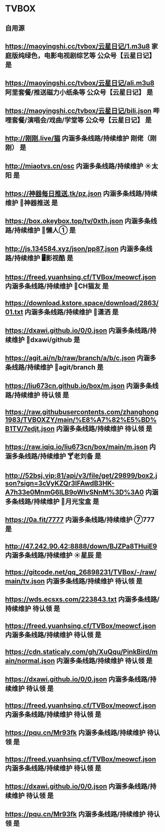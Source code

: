 # TVBOX 
## 自用源
## https://maoyingshi.cc/tvbox/云星日记/1.m3u8	家庭版纯绿色，电影电视剧综艺等	公众号【云星日记】	是
## https://maoyingshi.cc/tvbox/云星日记/ali.m3u8	阿里套餐/推送磁力小纸条等	公众号【云星日记】	是
## https://maoyingshi.cc/tvbox/云星日记/bili.json	哔哩套餐/演唱会/戏曲/学堂等	公众号【云星日记】	是
## http://刚刚.live/猫	内涵多条线路/持续维护	刚佬（刚刚）	是
## http://miaotvs.cn/osc	内涵多条线路/持续维护	☀️太阳	是
## https://神器每日推送.tk/pz.json	内涵多条线路/持续维护	🤪神器推送	是
## https://box.okeybox.top/tv/0xth.json	内涵多条线路/持续维护	👱懒人①	是
## http://js.134584.xyz/json/pp87.json	内涵多条线路/持续维护	🖥影视酷	是
## https://freed.yuanhsing.cf/TVBox/meowcf.json	内涵多条线路/持续维护	🍆CH猫友️	是
## https://download.kstore.space/download/2863/01.txt	内涵多条线路/持续维护	🕺潇洒️	是
## https://dxawi.github.io/0/0.json	内涵多条线路/持续维护	🥦dxawi/github️	是
## https://agit.ai/n/b/raw/branch/a/b/c.json	内涵多条线路/持续维护	🍅agit/branch️	是
## https://liu673cn.github.io/box/m.json	内涵多条线路/持续维护	待认领	是
## https://raw.githubusercontents.com/zhanghong1983/TVBOXZY/main/%E8%A7%82%E5%BD%B1TV/7edjt.json	内涵多条线路/持续维护	待认领	是
## https://raw.iqiq.io/liu673cn/box/main/m.json	内涵多条线路/持续维护	🍸老刘备	是
## http://52bsj.vip:81/api/v3/file/get/29899/box2.json?sign=3cVyKZQr3lFAwdB3HK-A7h33e0MnmG6lLB9oWlvSNnM%3D%3A0	内涵多条线路/持续维护	🌙月光宝盒	是
## https://0a.fit/7777	内涵多条线路/持续维护	⑦777	是
## http://47.242.90.42:8888/down/BJZPa8THuiE9	内涵多条线路/持续维护	☀️星辰	是
## https://gitcode.net/qq_26898231/TVBox/-/raw/main/tv.json	内涵多条线路/持续维护	待认领	是
## https://wds.ecsxs.com/223843.txt	内涵多条线路/持续维护	待认领	是
## https://freed.yuanhsing.cf/TVBox/meowcf.json	内涵多条线路/持续维护	待认领	是
## https://cdn.staticaly.com/gh/XuQqu/PinkBird/main/normal.json	内涵多条线路/持续维护	待认领	是
## https://dxawi.github.io/0/0.json	内涵多条线路/持续维护	待认领	是
## https://freed.yuanhsing.cf/TVBox/meowcf.json	内涵多条线路/持续维护	待认领	是
## https://pqu.cn/Mr93fk	内涵多条线路/持续维护	待认领	是
## https://freed.yuanhsing.cf/TVBox/meowcf.json	内涵多条线路/持续维护	待认领	是
## https://dxawi.github.io/0/0.json	内涵多条线路/持续维护	待认领	是
## https://pqu.cn/Mr93fk	内涵多条线路/持续维护	待认领	是
